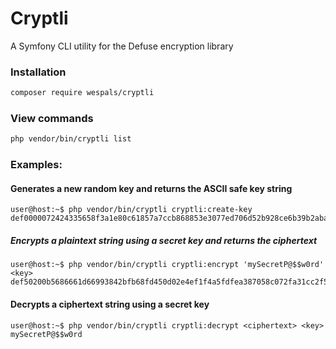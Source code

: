 # Cryptli
A Symfony CLI utility for the Defuse encryption library

### Installation
```sh
composer require wespals/cryptli
```

### View commands
```sh
php vendor/bin/cryptli list
```

### Examples:
#### Generates a new random key and returns the ASCII safe key string
```console
user@host:~$ php vendor/bin/cryptli cryptli:create-key
def0000072424335658f3a1e80c61857a7ccb868853e3077ed706d52b928ce6b39b2aba82ec3ff6dded87580e3d78016bd556617314cd1c957c02038ac27d8730afd2a5f
```

##### Encrypts a plaintext string using a secret key and returns the ciphertext
```console
user@host:~$ php vendor/bin/cryptli cryptli:encrypt 'mySecretP@$$w0rd' <key>
def50200b5686661d66993842bfb68fd450d02e4ef1f4a5fdfea387058c072fa31cc2f5cc6b6485c74c8f0a4e64741dcfcb55b73a10c1a5e3e61964b206c2cc7c650bf54f0649fee98d97519b3c28f9d644a7f763474e3d40a0787e0a96f0889242018f4
```

#### Decrypts a ciphertext string using a secret key
```console
user@host:~$ php vendor/bin/cryptli cryptli:decrypt <ciphertext> <key>
mySecretP@$$w0rd
```